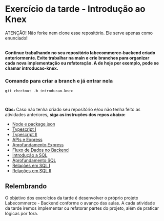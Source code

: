 # Exercício da tarde - Introdução ao Knex

ATENÇÃO! Não forke nem clone esse repositório. Ele serve apenas como enunciado!<br><br>

<strong>Continue trabalhando no seu repositório labecommerce-backend criado anteriormente. Evite trabalhar na main e crie branches para organizar cada nova implementação ou refatoração. A de hoje por exemplo, pode se chamar introducao-knex.</strong>

### Comando para criar a branch e já entrar nela
```
git checkout -b introducao-knex
```
<br>

<strong>Obs:</strong> Caso não tenha criado seu repositório e/ou não tenha feito as atividades anteriores, <strong>siga as instruções dos repos abaixo:</strong> <br>

- [Node e package.json](https://github.com/labenuexercicios/node-package-json-exercicios)
- [Typescript I](https://github.com/labenuexercicios/typescript-i-exercicios)
- [Typescript II](https://github.com/labenuexercicios/typescript-ii-exercicios)
- [APIs e Express](https://github.com/labenuexercicios/apis-e-express-exercicios)
- [Aprofundamento Express](https://github.com/labenuexercicios/aprofundamento-express-exercicios)
- [Fluxo de Dados no Backend](https://github.com/labenuexercicios/fluxo-de-dados-backend-exercicios)
- [Introdução a SQL](https://github.com/labenuexercicios/intro-sql-exercicios)
- [Aprofundamento SQL](https://github.com/labenuexercicios/aprofundamento-sql-exercicios)
- [Relações em SQL I](https://github.com/labenuexercicios/relacoes-sql-I-exercicios)
- [Relações em SQL II](https://github.com/labenuexercicios/relacoes-sql-II-exercicios)



## Relembrando

O objetivo dos exercícios da tarde é desenvolver o próprio projeto Labecommerce - Backend conforme o avanço das aulas.
A cada atividade da tarde iremos implementar ou refatorar partes do projeto, além de praticar lógicas por fora.
